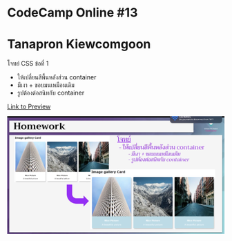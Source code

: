 # CodeCamp Online #13

# Tanapron Kiewcomgoon

โจทย์ CSS ข้อที่ 1
- ให้เปลี่ยนสีพื้นหลังส่วน container
- มีเงา + ขอบมนเหมือนเดิม
- รูปต้องต่อสนิทกับ container

[Link to Preview](https://github.com/TANAPRON/tanapron.github.io/blob/dea7f5d1f76f37111ff707e4aa7a528005cd7077/Homework_codecamp_13/CSS/%E0%B8%82%E0%B9%89%E0%B8%AD%E0%B8%97%E0%B8%B5%E0%B9%88%201/hw_css01.html)

![pic](Homework_css1.jpg)
